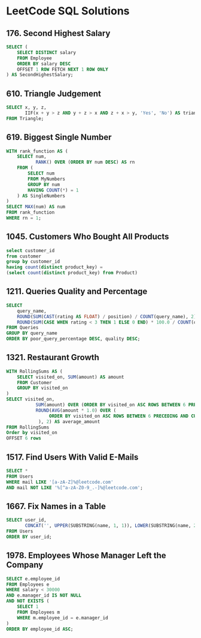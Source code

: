 # LeetCode SQL Solutions

## 176. Second Highest Salary
```sql
SELECT (
    SELECT DISTINCT salary 
    FROM Employee
    ORDER BY salary DESC
    OFFSET 1 ROW FETCH NEXT 1 ROW ONLY
) AS SecondHighestSalary;
```

## 610. Triangle Judgement
```sql
SELECT x, y, z, 
       IIF(x + y > z AND y + z > x AND z + x > y, 'Yes', 'No') AS triangle
FROM Triangle;
```

## 619. Biggest Single Number
```sql
WITH rank_function AS (
    SELECT num, 
           RANK() OVER (ORDER BY num DESC) AS rn
    FROM (
        SELECT num
        FROM MyNumbers
        GROUP BY num
        HAVING COUNT(*) = 1
    ) AS SingleNumbers
)
SELECT MAX(num) AS num
FROM rank_function
WHERE rn = 1;
```
## 1045. Customers Who Bought All Products
```sql
select customer_id
from customer
group by customer_id
having count(distinct product_key) =
(select count(distinct product_key) from Product)
```

## 1211. Queries Quality and Percentage
```sql
SELECT 
    query_name, 
    ROUND(SUM(CAST(rating AS FLOAT) / position) / COUNT(query_name), 2) AS quality,
    ROUND(SUM(CASE WHEN rating < 3 THEN 1 ELSE 0 END) * 100.0 / COUNT(query_name), 2) AS poor_query_percentage
FROM Queries
GROUP BY query_name
ORDER BY poor_query_percentage DESC, quality DESC;
```

## 1321. Restaurant Growth
```sql
WITH RollingSums AS (
    SELECT visited_on, SUM(amount) AS amount
    FROM Customer
    GROUP BY visited_on
)
SELECT visited_on, 
           SUM(amount) OVER (ORDER BY visited_on ASC ROWS BETWEEN 6 PRECEDING AND CURRENT ROW) AS amount,
           ROUND(AVG(amount * 1.0) OVER (
                ORDER BY visited_on ASC ROWS BETWEEN 6 PRECEDING AND CURRENT ROW
            ), 2) AS average_amount
FROM RollingSums
Order by visited_on 
OFFSET 6 rows
```

## 1517. Find Users With Valid E-Mails
```sql
SELECT *
FROM Users 
WHERE mail LIKE '[a-zA-Z]%@leetcode.com' 
AND mail NOT LIKE '%[^a-zA-Z0-9_.-]%@leetcode.com';
```

## 1667. Fix Names in a Table
```sql
SELECT user_id,
       CONCAT('', UPPER(SUBSTRING(name, 1, 1)), LOWER(SUBSTRING(name, 2, LEN(name)))) AS name
FROM Users
ORDER BY user_id;
```

## 1978. Employees Whose Manager Left the Company
```sql
SELECT e.employee_id
FROM Employees e
WHERE salary < 30000 
AND e.manager_id IS NOT NULL
AND NOT EXISTS (
    SELECT 1
    FROM Employees m
    WHERE m.employee_id = e.manager_id
)
ORDER BY employee_id ASC;
```

